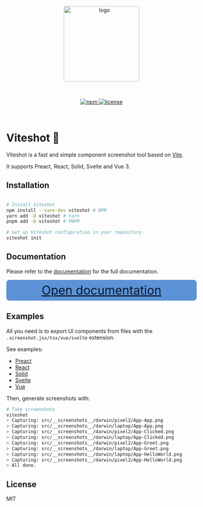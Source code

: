 <p align="center">
  <img src="https://raw.githubusercontent.com/zenclabs/viteshot/main/docs/static/img/logo.png" alt="logo" width="200" />
</p>
<br/>
<p align="center">
  <a href="https://www.npmjs.com/package/viteshot">
    <img src="https://badge.fury.io/js/viteshot.svg" alt="npm" />
  </a>
  <a href="https://www.npmjs.com/package/viteshot">
    <img src="https://img.shields.io/npm/l/viteshot.svg" alt="license" />
  </a>
</p>
<br />

# Viteshot 📸

Viteshot is a fast and simple component screenshot tool based on [Vite](https://vitejs.dev).

It supports Preact, React, Solid, Svelte and Vue 3.

## Installation

```sh

# Install Viteshot.
npm install --save-dev viteshot # NPM
yarn add -D viteshot # Yarn
pnpm add -D viteshot # PNPM

# Set up Viteshot configuration in your repository.
viteshot init
```

## Documentation

Please refer to the [documentation](https://viteshot.com) for the full documentation.

<a href="https://viteshot.com" style="display: block; margin: auto; text-align: center; background: hsl(213, 60%, 60%); color: hsl(213, 80%, 10%); font-size: 2rem; border-radius: 0.5rem; padding: 0.5rem;">Open documentation</a>

## Examples

All you need is to export UI components from files with the `.screenshot.jsx/tsx/vue/svelte` extension.

See examples:

- [Preact](https://github.com/zenclabs/viteshot/blob/main/examples/preact/src/App.screenshot.tsx)
- [React](https://github.com/zenclabs/viteshot/blob/main/examples/react-tsx/src/App.screenshot.tsx)
- [Solid](https://github.com/zenclabs/viteshot/blob/main/examples/solid/src/App.screenshot.tsx)
- [Svelte](https://github.com/zenclabs/viteshot/blob/main/examples/svelte/src/lib/Counter.screenshot.svelte)
- [Vue](https://github.com/zenclabs/viteshot/blob/main/examples/vue/src/components/HelloWorld.screenshot.vue)

Then, generate screenshots with:

```sh
# Take screenshots.
viteshot
> Capturing: src/__screenshots__/darwin/pixel2/App-App.png
> Capturing: src/__screenshots__/darwin/laptop/App-App.png
> Capturing: src/__screenshots__/darwin/pixel2/App-Clicked.png
> Capturing: src/__screenshots__/darwin/laptop/App-Clicked.png
> Capturing: src/__screenshots__/darwin/pixel2/App-Greet.png
> Capturing: src/__screenshots__/darwin/laptop/App-Greet.png
> Capturing: src/__screenshots__/darwin/laptop/App-HelloWorld.png
> Capturing: src/__screenshots__/darwin/pixel2/App-HelloWorld.png
> All done.
```

## License

MIT
